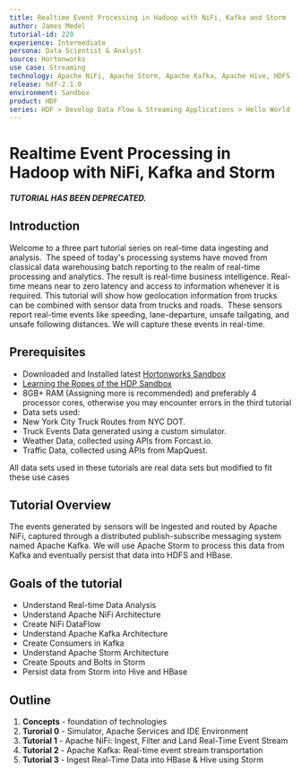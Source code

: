 ```yaml
---
title: Realtime Event Processing in Hadoop with NiFi, Kafka and Storm
author: James Medel
tutorial-id: 220
experience: Intermediate
persona: Data Scientist & Analyst
source: Hortonworks
use case: Streaming
technology: Apache NiFi, Apache Storm, Apache Kafka, Apache Hive, HDFS, Apache HBase
release: hdf-2.1.0
environment: Sandbox
product: HDF
series: HDF > Develop Data Flow & Streaming Applications > Hello World
---
```


# Realtime Event Processing in Hadoop with NiFi, Kafka and Storm

##### TUTORIAL HAS BEEN DEPRECATED.

## Introduction

Welcome to a three part tutorial series on real-time data ingesting and analysis.  The speed of today's processing systems have moved from classical data warehousing batch reporting to the realm of real-time processing and analytics. The result is real-time business intelligence. Real-time means near to zero latency and access to information whenever it is required. This tutorial will show how geolocation information from trucks can be combined with sensor data from trucks and roads.  These sensors report real-time events like speeding, lane-departure, unsafe tailgating, and unsafe following distances. We will capture these events in real-time.

## Prerequisites

*  Downloaded and Installed latest [Hortonworks Sandbox](https://hortonworks.com/products/hortonworks-sandbox/#install)
*  [Learning the Ropes of the HDP Sandbox](https://hortonworks.com/tutorial/learning-the-ropes-of-the-hortonworks-sandbox/)
*   8GB+ RAM (Assigning more is recommended) and preferably 4 processor cores, otherwise you may encounter errors in the third tutorial
*   Data sets used:
  *   New York City Truck Routes from NYC DOT.
  *   Truck Events Data generated using a custom simulator.
  *   Weather Data, collected using APIs from Forcast.io.
  *   Traffic Data, collected using APIs from MapQuest.

All data sets used in these tutorials are real data sets but modified to fit these use cases

## Tutorial Overview

The events generated by sensors will be ingested and routed by Apache NiFi, captured through a distributed publish-subscribe messaging system named Apache Kafka. We will use Apache Storm to process this data from Kafka and eventually persist that data into HDFS and HBase.

## Goals of the tutorial

*   Understand Real-time Data Analysis
*   Understand Apache NiFi Architecture
*   Create NiFi DataFlow
*   Understand Apache Kafka Architecture
*   Create Consumers in Kafka
*   Understand Apache Storm Architecture
*   Create Spouts and Bolts in Storm
*   Persist data from Storm into Hive and HBase

## Outline
1. **Concepts** - foundation of technologies
2. **Turorial 0** - Simulator, Apache Services and IDE Environment
3. **Tutorial 1** - Apache NiFi: Ingest, Filter and Land Real-Time Event Stream
4. **Tutorial 2** - Apache Kafka: Real-time event stream transportation
5. **Tutorial 3** - Ingest Real-Time Data into HBase & Hive using Storm
